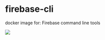 # firebase-cli
docker image for: Firebase command line tools 


[![](https://images.microbadger.com/badges/version/sharpmind/firebase-cli.svg)](https://microbadger.com/images/sharpmind/firebase-cli "Get your own version badge on microbadger.com")
